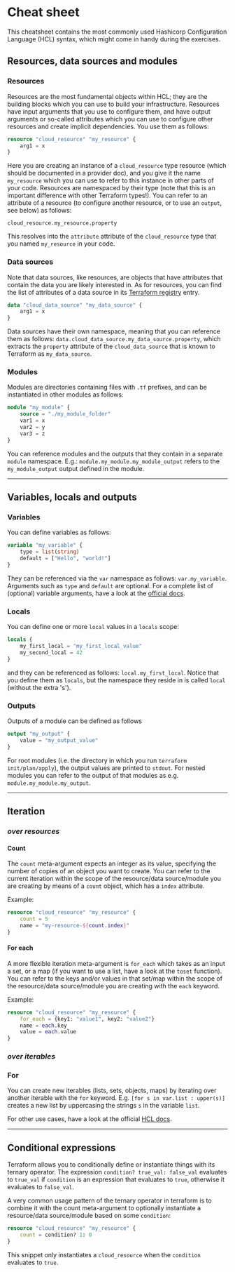 # Cheat sheet

This cheatsheet contains the most commonly used Hashicorp Configuration Language (HCL) syntax, which might come in handy during the exercises.

## Resources, data sources and modules

### Resources

Resources are the most fundamental objects within HCL; they are the building blocks which you can use to build your infrastructure. Resources have input arguments that you use to configure them, and have output arguments or so-called attributes which you can use to configure other resources and create implicit dependencies. You use them as follows:

```terraform
resource "cloud_resource" "my_resource" {
    arg1 = x
}
```

Here you are creating an instance of a `cloud_resource` type resource (which should be documented in a provider doc), and you give it the name `my_resource` which you can use to refer to this instance in other parts of your code. Resources are namespaced by their type (note that this is an important difference with other Terraform types!). You can refer to an attribute of a resource (to configure another resource, or to use an `output`, see below) as follows:

`cloud_resource.my_resource.property`

This resolves into the `attribute` attribute of the `cloud_resource` type that you named `my_resource` in your code. 

### Data sources 
Note that data sources, like resources, are objects that have attributes that contain the data you are likely interested in. As for resources, you can find the list of attributes of a data source in its [Terraform registry](https://registry.terraform.io/) entry. 

```terraform
data "cloud_data_source" "my_data_source" {
    arg1 = x
}
```

Data sources have their own namespace, meaning that you can reference them as follows: `data.cloud_data_source.my_data_source.property`, which extracts the `property` attribute of the `cloud_data_source` that is known to Terraform as `my_data_source`. 

### Modules

Modules are directories containing files with `.tf` prefixes, and can be instantiated in other modules as follows: 

```terraform
module "my_module" {
    source = "./my_module_folder"
    var1 = x
    var2 = y
    var3 = z
}
```
You can reference modules and the outputs that they contain in a separate `module` namespace. E.g.: `module.my_module.my_module_output` refers to the `my_module_output` output defined in the module. 

---
## Variables, locals and outputs

### Variables

You can define variables as follows: 
```terraform
variable "my_variable" {
    type = list(string)
    default = ["Hello", "world!"]
}
```
They can be referenced via the `var` namespace as follows: `var.my_variable`. Arguments such as `type` and `default` are optional. For a complete list of (optional) variable arguments, have a look at the [official docs](https://www.terraform.io/docs/language/values/variables.html).  

### Locals

You can define one or more `local` values in a `locals` scope:

```terraform
locals {
    my_first_local = "my_first_local_value"
    my_second_local = 42
}
```

and they can be referenced as follows: `local.my_first_local`. Notice that you define them as `locals`, but the namespace they reside in is called `local` (without the extra 's').


### Outputs

Outputs of a module can be defined as follows
```terraform
output "my_output" {
    value = "my_output_value"
}
```
For root modules (i.e. the directory in which you run `terraform init/plan/apply`), the output values are printed to `stdout`. For nested modules you can refer to the output of that modules as e.g. `module.my_module.my_output`. 

--- 
## Iteration

### *over resources*

####  Count 

The `count` meta-argument expects an integer as its value, specifying the number of copies of an object you want to create. You can refer to the current iteration within the scope of the resource/data source/module you are creating by means of a `count` object, which has a `index` attribute. 

Example:

```terraform
resource "cloud_resource" "my_resource" {
    count = 5
    name = "my-resource-${count.index}"
}

```

#### For each

A more flexible iteration meta-argument is `for_each` which takes as an input a set, or a map (if you want to use a list, have a look at the `toset` function). You can refer to the keys and/or values in that set/map within the scope of the resource/data source/module you are creating with the `each` keyword. 

Example:

```terraform
resource "cloud_resource" "my_resource" {
    for_each = {key1: "value1", key2: "value2"}
    name = each.key
    value = each.value
}

```

### *over iterables* 

### For 
You can create new iterables (lists, sets, objects, maps) by iterating over another iterable with the `for` keyword. E.g.
`[for s in var.list : upper(s)]` creates a new list by uppercasing the strings `s` in the variable `list`. 

For other use cases, have a look at the official [HCL docs](https://www.terraform.io/docs/language/expressions/for.html).

--- 
## Conditional expressions 

Terraform allows you to conditionally define or instantiate things with its ternary operator. The expression `condition? true_val: false_val` evaluates to `true_val` if `condition` is an expression that evaluates to `true`, otherwise it evaluates to `false_val`. 

A very common usage pattern of the ternary operator in terraform is to combine it with the count meta-argument to optionally instantiate a resource/data source/module based on some `condition`:

```terraform
resource "cloud_resource" "my_resource" {
    count = condition? 1: 0
}
```
This snippet only instantiates a `cloud_resource` when the `condition` evaluates to `true`. 
